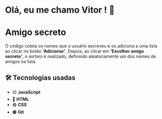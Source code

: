 # Olá, eu me chamo Vitor ! 👋


# Amigo secreto

O código coleta os nomes que o usuário escreveu e os adiciona a uma lista ao clicar no botão **'Adicionar'**. Depois, ao clicar em **'Escolher amigo secreto'**, o sorteio é realizado, definindo aleatoriamente um dos nomes de amigos na lista.



## 🛠 Tecnologias usadas  
- 🟡 **JavaScript**  
- 🔵 **HTML**  
- 🟣 **CSS**
- 🟠 **Git**
